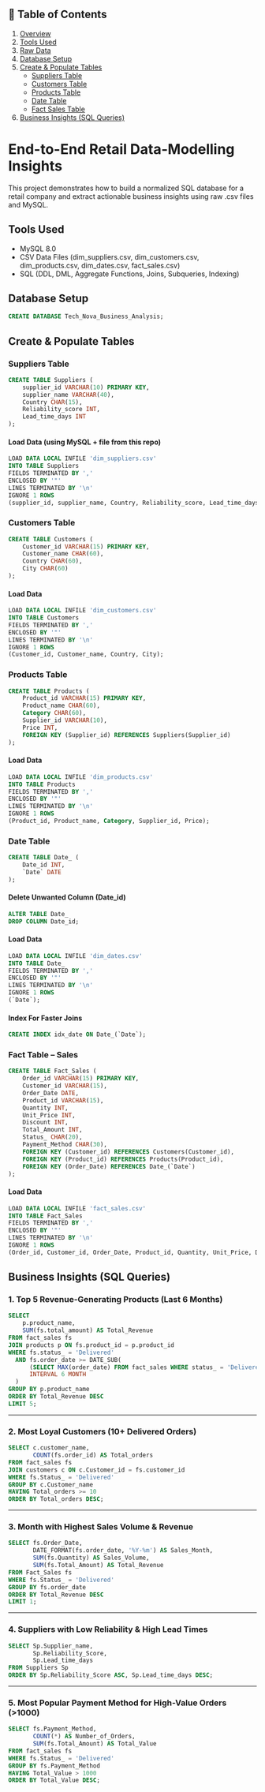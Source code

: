 ## 📑 Table of Contents

1. [Overview](#overview)  
2. [Tools Used](#tools-used)  
3. [Raw Data](#raw-data)  
4. [Database Setup](#database-setup)  
5. [Create & Populate Tables](#create--populate-tables)  
   - [Suppliers Table](#suppliers-table)  
   - [Customers Table](#customers-table)  
   - [Products Table](#products-table)  
   - [Date Table](#date-table)  
   - [Fact Sales Table](#fact-sales-table)  
7. [Business Insights (SQL Queries)](#business-insights-sql-queries)  


# End-to-End Retail Data-Modelling Insights
This project demonstrates how to build a normalized SQL database for a retail company and extract actionable business insights using raw .csv files and MySQL.

## Tools Used
 * MySQL 8.0
 * CSV Data Files (dim_suppliers.csv, dim_customers.csv, dim_products.csv, dim_dates.csv, fact_sales.csv)
 * SQL (DDL, DML, Aggregate Functions, Joins, Subqueries, Indexing)

## Database Setup
 ```sql
CREATE DATABASE Tech_Nova_Business_Analysis;
```


## Create & Populate Tables

### Suppliers Table 
```sql
CREATE TABLE Suppliers (
    supplier_id VARCHAR(10) PRIMARY KEY,
    supplier_name VARCHAR(40),
    Country CHAR(15),
    Reliability_score INT,
    Lead_time_days INT
);
```

#### Load Data (using MySQL + file from this repo)
```sql
LOAD DATA LOCAL INFILE 'dim_suppliers.csv'
INTO TABLE Suppliers
FIELDS TERMINATED BY ',' 
ENCLOSED BY '"'
LINES TERMINATED BY '\n'
IGNORE 1 ROWS
(supplier_id, supplier_name, Country, Reliability_score, Lead_time_days);
```

###  Customers Table
```sql
CREATE TABLE Customers (
    Customer_id VARCHAR(15) PRIMARY KEY,
    Customer_name CHAR(60),
    Country CHAR(60),
    City CHAR(60)
);
```

#### Load Data 
```sql
LOAD DATA LOCAL INFILE 'dim_customers.csv'
INTO TABLE Customers
FIELDS TERMINATED BY ',' 
ENCLOSED BY '"'
LINES TERMINATED BY '\n'
IGNORE 1 ROWS
(Customer_id, Customer_name, Country, City);
```

### Products Table
```sql
CREATE TABLE Products (
    Product_id VARCHAR(15) PRIMARY KEY,
    Product_name CHAR(60),
    Category CHAR(60),
    Supplier_id VARCHAR(10),
    Price INT,
    FOREIGN KEY (Supplier_id) REFERENCES Suppliers(Supplier_id)
);
```

#### Load Data
```sql
LOAD DATA LOCAL INFILE 'dim_products.csv'
INTO TABLE Products
FIELDS TERMINATED BY ',' 
ENCLOSED BY '"'
LINES TERMINATED BY '\n'
IGNORE 1 ROWS
(Product_id, Product_name, Category, Supplier_id, Price);
```


### Date Table
```sql
CREATE TABLE Date_ (
    Date_id INT,
    `Date` DATE
);
```
#### Delete Unwanted Column (Date_id)
```sql
ALTER TABLE Date_
DROP COLUMN Date_id;
```


#### Load Data
```sql
LOAD DATA LOCAL INFILE 'dim_dates.csv'
INTO TABLE Date_
FIELDS TERMINATED BY ',' 
ENCLOSED BY '"'
LINES TERMINATED BY '\n'
IGNORE 1 ROWS
(`Date`);
```


#### Index For Faster Joins
```sql
CREATE INDEX idx_date ON Date_(`Date`);
```


### Fact Table – Sales
```sql
CREATE TABLE Fact_Sales (
    Order_id VARCHAR(15) PRIMARY KEY,
    Customer_id VARCHAR(15),
    Order_Date DATE,
    Product_id VARCHAR(15),
    Quantity INT,
    Unit_Price INT,
    Discount INT,
    Total_Amount INT,
    Status_ CHAR(20),
    Payment_Method CHAR(30),
    FOREIGN KEY (Customer_id) REFERENCES Customers(Customer_id),
    FOREIGN KEY (Product_id) REFERENCES Products(Product_id),
    FOREIGN KEY (Order_Date) REFERENCES Date_(`Date`)
);
```

#### Load Data 
```sql
LOAD DATA LOCAL INFILE 'fact_sales.csv'
INTO TABLE Fact_Sales
FIELDS TERMINATED BY ',' 
ENCLOSED BY '"'
LINES TERMINATED BY '\n'
IGNORE 1 ROWS
(Order_id, Customer_id, Order_Date, Product_id, Quantity, Unit_Price, Discount, Total_Amount, Status_, Payment_Method);
```


## Business Insights (SQL Queries)

### 1. Top 5 Revenue-Generating Products (Last 6 Months)

```sql
SELECT
    p.product_name,
    SUM(fs.total_amount) AS Total_Revenue
FROM fact_sales fs
JOIN products p ON fs.product_id = p.product_id
WHERE fs.status_ = 'Delivered'
  AND fs.order_date >= DATE_SUB(
      (SELECT MAX(order_date) FROM fact_sales WHERE status_ = 'Delivered'), 
      INTERVAL 6 MONTH
  )
GROUP BY p.product_name
ORDER BY Total_Revenue DESC
LIMIT 5;
```

---

### 2. Most Loyal Customers (10+ Delivered Orders)

```sql
SELECT c.customer_name,
       COUNT(fs.order_id) AS Total_orders
FROM fact_sales fs
JOIN customers c ON c.Customer_id = fs.customer_id
WHERE fs.Status_ = 'Delivered'
GROUP BY c.Customer_name
HAVING Total_orders >= 10
ORDER BY Total_orders DESC;
```

---

### 3. Month with Highest Sales Volume & Revenue

```sql
SELECT fs.Order_Date,
       DATE_FORMAT(fs.order_date, '%Y-%m') AS Sales_Month,
       SUM(fs.Quantity) AS Sales_Volume,
       SUM(fs.Total_Amount) AS Total_Revenue
FROM Fact_Sales fs
WHERE fs.Status_ = 'Delivered'
GROUP BY fs.order_date
ORDER BY Total_Revenue DESC
LIMIT 1;
```

---

### 4. Suppliers with Low Reliability & High Lead Times

```sql
SELECT Sp.Supplier_name,
       Sp.Reliability_Score,
       Sp.Lead_time_days
FROM Suppliers Sp
ORDER BY Sp.Reliability_Score ASC, Sp.Lead_time_days DESC;
```

---

### 5. Most Popular Payment Method for High-Value Orders (>1000)

```sql
SELECT fs.Payment_Method, 
       COUNT(*) AS Number_of_Orders,
       SUM(fs.Total_Amount) AS Total_Value
FROM fact_sales fs
WHERE fs.Status_ = 'Delivered'
GROUP BY fs.Payment_Method
HAVING Total_Value > 1000
ORDER BY Total_Value DESC;
```

